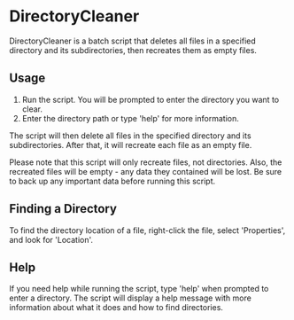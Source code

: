 # DirectoryCleaner

DirectoryCleaner is a batch script that deletes all files in a specified directory and its subdirectories, then recreates them as empty files.

## Usage

1. Run the script. You will be prompted to enter the directory you want to clear.
2. Enter the directory path or type 'help' for more information.

The script will then delete all files in the specified directory and its subdirectories. After that, it will recreate each file as an empty file.

Please note that this script will only recreate files, not directories. Also, the recreated files will be empty - any data they contained will be lost. Be sure to back up any important data before running this script.

## Finding a Directory

To find the directory location of a file, right-click the file, select 'Properties', and look for 'Location'.

## Help

If you need help while running the script, type 'help' when prompted to enter a directory. The script will display a help message with more information about what it does and how to find directories.
